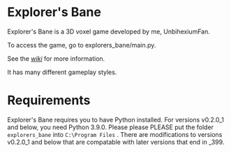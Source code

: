 # Explorer's Bane

Explorer's Bane is a 3D voxel game developed by me, UnbihexiumFan.

To access the game, go to explorers_bane/main.py.

See the [_wiki_](https://github.com/UnbihexiumFan/explorers-bane/wiki) for more information.

It has many different gameplay styles.

# Requirements

Explorer's Bane requires you to have Python installed. For versions v0.2.0_1 and below, you need Python 3.9.0. Please please PLEASE put the folder `explorers_bane` into `C:\Program Files` . There are modifications to versions v0.2.0_1 and below that are compatable with later versions that end in \_399.
